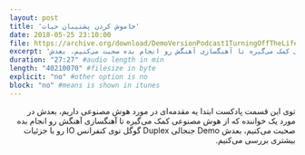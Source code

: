 ```yaml
---
layout: post
title: 'خاموش کردن پشتیبان حیات'
date: 2018-05-25 23:10:00
file: https://archive.org/download/DemoVersionPodcast1TurningOffTheLifeSupport/DemoVersion_Podcast_1_Turning_off_The_Life_Support.mp3
excerpt: 'توی این قسمت پادکست ابتدا یه مقدمه‌ای در مورد هوش مصنوعی داریم، بعدش در مورد یک خواننده که از هوش مصنوعی کمک می‌گیره تا آهنگسازی آهنگش رو انجام بده صحبت می‌کنیم، بعدش Demo جنجالی Duplex گوگل توی کنفرانس IO رو با جزئیات بیشتری بررسی می‌کنیم.'
duration: "27:27" #audio length in min
length: "40210070" #filesize in byte
explicit: "no" #other option is no
block: "no" #means is shown in itunes
---
```

<p dir="rtl">
توی این قسمت پادکست ابتدا یه مقدمه‌ای در مورد هوش مصنوعی داریم، بعدش در مورد یک خواننده که از هوش مصنوعی کمک می‌گیره تا آهنگسازی آهنگش رو انجام بده صحبت می‌کنیم، بعدش Demo جنجالی Duplex گوگل توی کنفرانس IO رو با جزئیات بیشتری بررسی می‌کنیم.
</p>